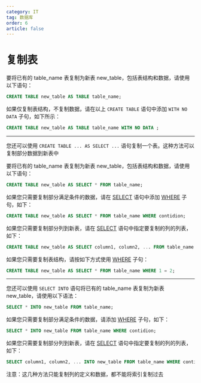 ```yaml
---
category: IT
tag: 数据库
order: 6
article: false
---
```


# 复制表

要将已有的 table_name 表复制为新表 new_table，包括表结构和数据，请使用以下语句：

```sql
CREATE TABLE new_table AS TABLE table_name;
```

如果仅复制表结构，不复制数据，请在以上 `CREATE TABLE` 语句中添加 `WITH NO DATA` 子句，如下所示：

```sql
CREATE TABLE new_table AS TABLE table_name WITH NO DATA ;
```

---

您还可以使用 `CREATE TABLE ... AS SELECT ...` 语句复制一个表。这种方法可以复制部分数据到新表中

要将已有的 table_name 表复制为新表 new_table，包括表结构和数据，请使用以下语句：

```sql
CREATE TABLE new_table AS SELECT * FROM table_name;
```

如果您只需要复制部分满足条件的数据，请在 [SELECT](../basic/select.md) 语句中添加 [WHERE](../basic/where.md) 子句，如下：

```sql
CREATE TABLE new_table AS SELECT * FROM table_name WHERE contidion;
```

如果您只需要复制部分列到新表，请在 [SELECT](../basic/select.md) 语句中指定要复制的列的列表，如下：

```sql
CREATE TABLE new_table AS SELECT column1, column2, ... FROM table_name WHERE contidion;
```

如果您只需要复制表结构，请按如下方式使用 [WHERE](../basic/where.md) 子句：

```sql
CREATE TABLE new_table AS SELECT * FROM table_name WHERE 1 = 2;
```

---

您还可以使用 `SELECT INTO` 语句将已有的 table_name 表复制为新表 new_table，请使用以下语法：

```sql
SELECT * INTO new_table FROM table_name;
```

如果您只需要复制部分满足条件的数据，请添加 [WHERE](../basic/where.md) 子句，如下：

```sql
SELECT * INTO new_table FROM table_name WHERE contidion;
```

如果您只需要复制部分列到新表，请在 [SELECT](../basic/select.md) 语句中指定要复制的列的列表，如下：

```sql
SELECT column1, column2, ... INTO new_table FROM table_name WHERE contidion;
```

注意：这几种方法只能复制列的定义和数据，都不能将索引复制过去